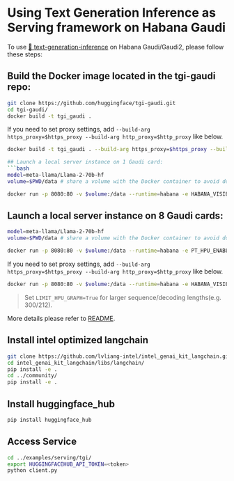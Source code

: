 # Using Text Generation Inference as Serving framework on Habana Gaudi

To use [🤗 text-generation-inference](https://github.com/huggingface/text-generation-inference) on Habana Gaudi/Gaudi2, please follow these steps:

## Build the Docker image located in the tgi-gaudi repo:
```bash
git clone https://github.com/huggingface/tgi-gaudi.git
cd tgi-gaudi/
docker build -t tgi_gaudi .
```

If you need to set proxy settings, add `--build-arg https_proxy=$https_proxy --build-arg http_proxy=$http_proxy` like below.
```bash
docker build -t tgi_gaudi . --build-arg https_proxy=$https_proxy --build-arg http_proxy=$http_proxy

## Launch a local server instance on 1 Gaudi card:
```bash
model=meta-llama/Llama-2-70b-hf
volume=$PWD/data # share a volume with the Docker container to avoid downloading weights every run

docker run -p 8080:80 -v $volume:/data --runtime=habana -e HABANA_VISIBLE_DEVICES=all -e OMPI_MCA_btl_vader_single_copy_mechanism=none --cap-add=sys_nice --ipc=host -e HUGGING_FACE_HUB_TOKEN=<token> tgi_gaudi --model-id $model
```

## Launch a local server instance on 8 Gaudi cards:
```bash
model=meta-llama/Llama-2-70b-hf
volume=$PWD/data # share a volume with the Docker container to avoid downloading weights every run

docker run -p 8080:80 -v $volume:/data --runtime=habana -e PT_HPU_ENABLE_LAZY_COLLECTIVES=true -e HABANA_VISIBLE_DEVICES=all -e OMPI_MCA_btl_vader_single_copy_mechanism=none --cap-add=sys_nice --ipc=host -e HUGGING_FACE_HUB_TOKEN=<token> tgi_gaudi --model-id $model --sharded true --num-shard 8
```


If you need to set proxy settings, add `--build-arg https_proxy=$https_proxy --build-arg http_proxy=$http_proxy` like below.
```bash
docker run -p 8080:80 -v $volume:/data --runtime=habana -e HABANA_VISIBLE_DEVICES=all -e OMPI_MCA_btl_vader_single_copy_mechanism=none --cap-add=sys_nice --ipc=host -e HUGGING_FACE_HUB_TOKEN=<token> -e HTTPS_PROXY=$https_proxy -e HTTP_PROXY=$https_proxy tgi_gaudi --model-id $model
```

> Set `LIMIT_HPU_GRAPH=True` for larger sequence/decoding lengths(e.g. 300/212).

More details please refer to [README](https://github.com/huggingface/tgi-gaudi/blob/v1.2-release/README.md).

## Install intel optimized langchain
```bash
git clone https://github.com/lvliang-intel/intel_genai_kit_langchain.git
cd intel_genai_kit_langchain/libs/langchain/
pip install -e .
cd ../community/
pip install -e .
```
## Install huggingface_hub
```bash
pip install huggingface_hub
```

## Access Service
```bash
cd ../examples/serving/tgi/
export HUGGINGFACEHUB_API_TOKEN=<token>
python client.py
```
